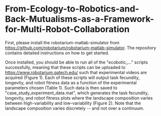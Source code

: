 # From-Ecology-to-Robotics-and-Back-Mutualisms-as-a-Framework-for-Multi-Robot-Collaboration

First, please install the robotarium-matlab-simulator from https://github.com/robotarium/robotarium-matlab-simulator. The repository contains detailed instructions on how to get started.

Once installed, you should be able to run all of the "ecobotic_..." scripts successfully, meaning that these scripts can be uploaded to https://www.robotarium.gatech.edu/ such that experimental videos are acquired (Figure 1). Each of these scripts will output task fecundity, longevity, and robot fitness data as a function of the experimental parameters chosen (Table 1). Such data is then saved to "case_study_experiment_data.mat", which generates the task fecundity, longevity, and robot fitness plots where the landscape composition varies between high-variability and low-variability (Figure 2). Note that the landscape composition varies discretely -- and not over a continuum.   

